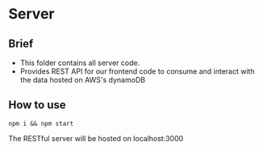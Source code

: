 # Server

## Brief
* This folder contains all server code.
* Provides REST API for our frontend code to consume and interact with the data hosted on AWS's dynamoDB

## How to use
```
npm i && npm start
```
The RESTful server will be hosted on localhost:3000